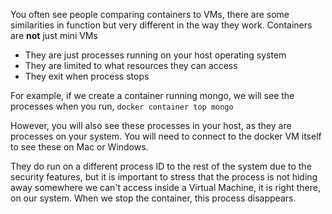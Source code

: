 You often see people comparing containers to VMs, there are some similarities in function but very different in the way they work. Containers are **not** just mini VMs

- They are just processes running on your host operating system
- They are limited to what resources they can access
- They exit when process stops

For example, if we create a container running mongo, we will see the processes when you run, `docker container top mongo`

However, you will also see these processes in your host, as they are processes on your system. You will need to connect to the docker VM itself to see these on Mac or Windows.

They do run on a different process ID to the rest of the system due to the security features, but it is important to stress that the process is not hiding away somewhere we can't access inside a Virtual Machine, it is right there, on our system. When we stop the container, this process disappears. 